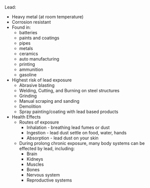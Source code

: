 Lead:
-	Heavy metal (at room temperature)
-	Corrosion resistant
-	Found in:
	-	batteries
	-	paints and coatings
	-	pipes
	-	metals
	-	ceramics
	-	auto manufacturing
	-	printing
	-	ammunition
	-	gasoline
-	Highest risk of lead exposure
	-	Abrasive blasting
	-	Welding, Cutting, and Burning on steel structures
	-	Grinding
	-	Manual scraping and sanding
	-	Demolition
	-	Spray painting/coating with lead based products
-	Health Effects
	-	Routes of exposure
		-	Inhalation - breathing lead fumes or dust
		-	Ingestion - lead dust settle on food, water, hands
		-	Absorption - lead dust on your skin
	-	During prolong chronic exposure, many body systems can be effected by lead, including:
		-	Brain
		-	Kidneys
		-	Muscles
		-	Bones
		-	Nervous system
		-	Reproductive systems
